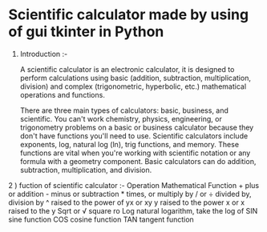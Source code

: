 # Scientific calculator made by using of gui tkinter in Python

1) Introduction   :-

      A scientific calculator is an electronic calculator, it is designed to perform calculations using basic (addition, subtraction, multiplication, division) and complex (trigonometric, hyperbolic, etc.) mathematical operations and functions.
	  
      There are three main types of calculators: basic, business, and scientific. You can't work chemistry, physics, engineering, or trigonometry problems on a basic or business calculator because they don't have functions you'll need to use. Scientific calculators include exponents, log, natural log (ln), trig functions, and memory. These functions are vital when you're working with scientific notation or any formula with a geometry component. Basic calculators can do addition, subtraction, multiplication, and division.

2 ) fuction of scientific calculator :- 
                  Operation	Mathematical Function
                     +	                plus or addition
                     -	                minus or subtraction 
                     *	                times, or multiply by
                     / or ÷	        divided by, division by
                     ^	                raised to the power of
                   yx or xy	        y raised to the power x or x raised to the y
                  Sqrt or √	        square ro
                     Log	        natural logarithm, take the log of
                     SIN	        sine function
                     COS	        cosine function
                     TAN	         tangent function


  

       
